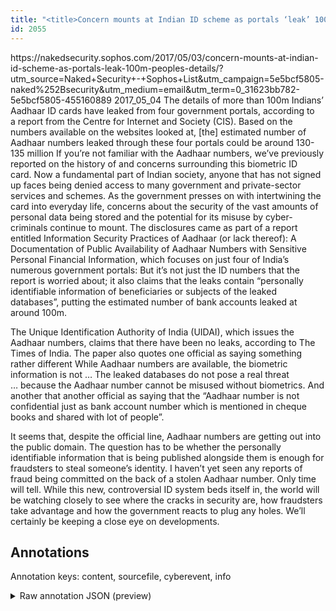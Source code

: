 ```yaml
---
title: "<title>Concern mounts at Indian ID scheme as portals ‘leak’ 100m people’s details – Naked Security</title>"
id: 2055
---
```


<title>Concern mounts at Indian ID scheme as portals ‘leak’ 100m people’s details – Naked Security</title>
<source> https://nakedsecurity.sophos.com/2017/05/03/concern-mounts-at-indian-id-scheme-as-portals-leak-100m-peoples-details/?utm_source=Naked+Security+-+Sophos+List&utm_campaign=5e5bcf5805-naked%252Bsecurity&utm_medium=email&utm_term=0_31623bb782-5e5bcf5805-455160889 </source>
<date> 2017_05_04 </date>
<text>
The details of more than 100m Indians’ Aadhaar ID cards have leaked from four government portals, according to a report from the Centre for Internet and Society (CIS).
Based on the numbers available on the websites looked at, [the] estimated number of Aadhaar numbers leaked through these four portals could be around 130-135 million
If you’re not familiar with the Aadhaar numbers, we’ve previously reported on the history of and concerns surrounding this biometric ID card. Now a fundamental part of Indian society, anyone that has not signed up faces being denied access to many government and private-sector services and schemes.
As the government presses on with intertwining the card into everyday life, concerns about the security of the vast amounts of personal data being stored and the potential for its misuse by cyber-criminals continue to mount.
The disclosures came as part of a report entitled Information Security Practices of Aadhaar (or lack thereof): A Documentation of Public Availability of Aadhaar Numbers with Sensitive Personal Financial Information, which focuses on just four of India’s numerous government portals:
But it’s not just the ID numbers that the report is worried about; it also claims that the leaks contain “personally identifiable information of beneficiaries or subjects of the leaked databases”, putting the estimated number of bank accounts leaked at around 100m.

The Unique Identification Authority of India (UIDAI), which issues the Aadhaar numbers, claims that there have been no leaks, according to The Times of India. The paper also quotes one official as saying something rather different
While Aadhaar numbers are available, the biometric information is not … The leaked databases do not pose a real threat … because the Aadhaar number cannot be misused without biometrics.
And another that another official as saying that the “Aadhaar number is not confidential just as bank account number which is mentioned in cheque books and shared with lot of people”.

It seems that, despite the official line, Aadhaar numbers are getting out into the public domain.
The question has to be whether the personally identifiable information that is being published alongside them is enough for fraudsters to steal someone’s identity. I haven’t yet seen any reports of fraud being committed on the back of a stolen Aadhaar number. Only time will tell.
While this new, controversial ID system beds itself in, the world will be watching closely to see where the cracks in security are, how fraudsters take advantage and how the government reacts to plug any holes. We’ll certainly be keeping a close eye on developments.
</text>



## Annotations

Annotation keys: content, sourcefile, cyberevent, info

<details>
<summary>Raw annotation JSON (preview)</summary>

```json
{
  "content": "The details of more than 100m Indians\u2019 Aadhaar ID cards have leaked from four government portals, according to a\u00a0report from the Centre for Internet and Society (CIS). Based on the numbers available on the websites looked at, [the] estimated number of Aadhaar numbers leaked through these four portals could be around 130-135 million If you\u2019re not familiar with the Aadhaar numbers, we\u2019ve previously reported on the history of and concerns surrounding this biometric ID card.\u00a0Now a fundamental part of Indian society, anyone that has not signed up faces\u00a0being denied access to many government and private-sector services and schemes. As the government presses on with intertwining the card into everyday life,\u00a0concerns about the security of the vast amounts of personal data being stored\u00a0and the potential for its misuse by cyber-criminals continue to mount. The disclosures\u00a0came as part of a report entitled Information Security Practices of Aadhaar (or lack thereof): A Documentation of Public Availability of Aadhaar Numbers with Sensitive Personal Financial Information, which\u00a0focuses on just four of India\u2019s numerous\u00a0government portals: But it\u2019s not just the ID numbers that the report is worried about;\u00a0it also claims that the leaks contain \u201cpersonally identifiable information of beneficiaries or subjects of the leaked databases\u201d, putting the estimated number of bank accounts leaked at around 100m.  The Unique Identification Authority of India (UIDAI), which issues the Aadhaar numbers, claims that there have been\u00a0no\u00a0leaks,\u00a0according to The Times of India. The paper also quotes one official as saying something rather different While Aadhaar numbers are available, the biometric information is not \u2026 The leaked databases do not pose a real threat \u2026\u00a0because the Aadhaar number cannot be misused without biometrics. And another\u00a0that another official as saying that\u00a0the \u201cAadhaar number is not confidential just as bank account number which is mentioned in cheque books and shared with lot of people\u201d.  It seems that, despite\u00a0the official line, Aadhaar numbers are getting out into the public domain. The question has to be whether\u00a0the personally identifiable information\u00a0that is being published alongside them is enough for fraudsters to steal someone\u2019s identity. I haven\u2019t yet seen any reports of fraud being committed on the back of a stolen Aadhaar number. Only time will tell. While this new, controversial ID system beds itself in, the world will be watching closely to see where the cracks in security are, how fraudsters take advantage\u00a0and how the government reacts to plug any holes. We\u2019ll certainly be keeping a close eye on developments.",
  "sourcefile": "2055.txt",
  "cyberevent": {
    "hopper": [
      {
        "index": 0,
        "relation": "Same",
        "events": [
          {
            "index": "E1",
            "type": "Attack",
            "realis": "Actual",
            "nugget": {
              "startOffset": 56,
              "index": "T3",
              "endOffset": 67,
              "text": "have leaked"
            },
            "argument": [
              {
                "index": "T6",
                "text": "The details",
                "endOffset": 11,
                "role": {
                  "type": "Compromised-Data"
                },
                "startOffset": 0,
                "type": "Data"
              },
              {
                "index": "T1",
                "text": "100m",
                "endOffset": 29,
                "role": {
                  "type": "Number-of-Data"
                },
                "startOffset": 25,
                "type": "Number"
              },
              {
                "index": "T2",
                "text": "Aadhaar ID cards",
                "endOffset": 55,
                "role": {
 
```
</details>
